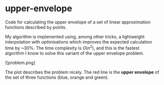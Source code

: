 # upper-envelope

Code for calculating the upper envelope of a set of linear approximation functions described by points.

My algorithm is implemented using, among other tricks, a lightweight interpolation with optimisations which improves the expected calculation time by ~30%. The time complexity is $O(n^2)$, and this is the fastest algorithm I know to solve this variant of the upper envelope problem.

![problem.png]

The plot describes the problem nicely. The red line is the **upper envelope** of the set of three functions (blue, orange and green).